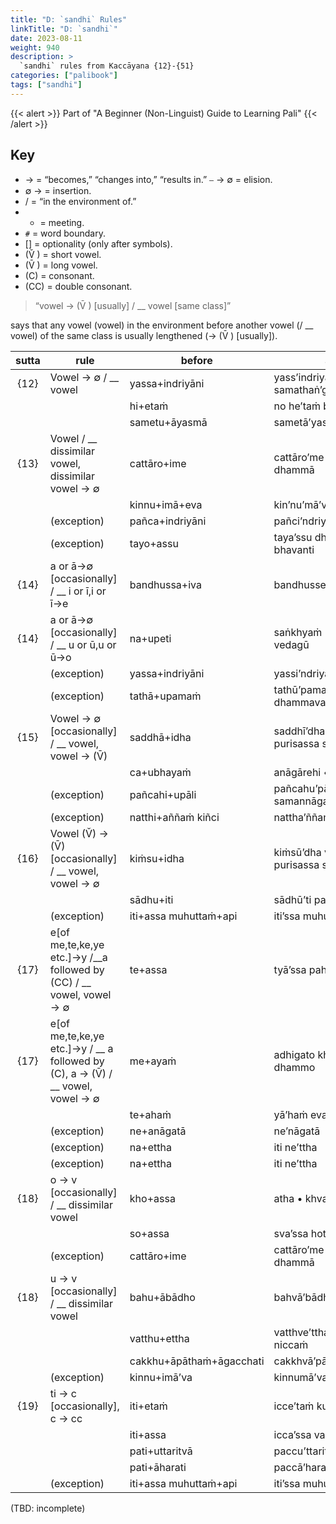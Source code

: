 ```yaml
---
title: "D: `sandhi` Rules"
linkTitle: "D: `sandhi`"
date: 2023-08-11
weight: 940
description: >
  `sandhi` rules from Kaccāyana {12}-{51}
categories: ["palibook"]
tags: ["sandhi"]
---
```


{{< alert >}}
Part of "A Beginner (Non-Linguist) Guide to Learning Pali"
{{< /alert >}}

## Key

* → = “becomes,” “changes into,” “results in.” ⎯ → ∅ = elision.
* ∅ → = insertion.
* / = “in the environment of.”
* + = meeting.
* `#` = word boundary.
* [] = optionality (only after symbols).
* (V̆ ) = short vowel.
* (V̄ ) = long vowel.
* (C) = consonant.
* (CC) = double consonant.

> “vowel → (V̄ ) [usually] / __ vowel [same class]”

says that any vowel (vowel) in the environment before another vowel (/ __ vowel) of the same class is usually lengthened (→ (V̄ ) [usually]).

| sutta | rule | before | after |
| :-: | --- | --- | --- |
| {12} | Vowel → ∅ / __ vowel | yassa+indriyāni | yass’indriyāni samathaṅ’gatāni |
| | | hi+etaṁ | no he’taṁ bhante |
| | | sametu+āyasmā | sametā’yasmā saṁghena |
| {13} | Vowel / __ dissimilar vowel, dissimilar vowel → ∅ | cattāro+ime | cattāro’me bhikkhave dhammā |
| | | kinnu+imā+eva | kinʼnu’mā’va samaṇiyo |
| | (exception) | pañca+indriyāni | pañci’ndriyāni |
| | (exception) | tayo+assu | taya’ssu dhammā jahitā bhavanti |
| {14} | a or ā→∅ [occasionally] / __ i or ī,i or ī→e | bandhussa+iva | bandhusse’va samāgamo |
| {14} | a or ā→∅ [occasionally] / __ u or ū,u or ū→o | na+upeti | saṅkhyaṁ • no’peti vedagū |
| | (exception) | yassa+indriyāni | yassi’ndriyāni |
| | (exception) | tathā+upamaṁ | tathū’pamaṁ dhammavaraṁ adesayi |
| {15} | Vowel → ∅ [occasionally] / __ vowel, vowel → (V̄) | saddhā+idha | saddhī’dha vittaṁ purisassa seṭṭhaṁ |
| | | ca+ubhayaṁ | anāgārehi •cū’bhayaṁ |
| | (exception) | pañcahi+upāli | pañcahu’pāli aṅgehi samannāgato |
| | (exception) | natthi+aññaṁ kiñci | nattha’ññaṁ kiñci |
| {16} | Vowel (V̆) → (V̄) [occasionally] / __ vowel, vowel → ∅ | kiṁsu+idha | kiṁsū’dha vittaṁ purisassa seṭṭhaṁ |
| | | sādhu+iti | sādhū’ti paṭissuṇitvā |
| | (exception) | iti+assa muhuttaṁ+api | iti’ssa muhuttam’pi |
| {17} | e[of me,te,ke,ye etc.]→y /__a followed by (CC) / __ vowel, vowel → ∅ | te+assa | tyā’ssa pahīnā honti |
| {17} | e[of me,te,ke,ye etc.]→y / __ a followed by (C), a → (V̄) / __ vowel, vowel → ∅ | me+ayaṁ | adhigato kho • myā’yaṁ dhammo |
| | | te+ahaṁ | yā’haṁ evaṁ vadeyyaṁ |
| | (exception) | ne+anāgatā | ne’nāgatā |
| | (exception) | na+ettha | iti ne’ttha |
| | (exception) | na+ettha | iti ne’ttha |
| {18} | o → v [occasionally] / __ dissimilar vowel | kho+assa | atha • khva’ssa |
| | | so+assa | sva’ssa hoti |
| | (exception) | cattāro+ime  | cattāro’me bhikkhave dhammā |
| {18} | u → v [occasionally] / __ dissimilar vowel | bahu+ābādho | bahvā’bādho |
| | | vatthu+ettha | vatthve’ttha vihitaṁ niccaṁ |
| | | cakkhu+āpāthaṁ+āgacchati | cakkhvā’pātha’māgacchati |
| | (exception) | kinnu+imā’va | kinnumā’va samaṇiyo |
| {19} | ti → c [occasionally], c → cc | iti+etaṁ | icce’taṁ kusalaṁ |
| | | iti+assa | icca’ssa vacanīyaṁ |
| | | pati+uttaritvā | paccu’ttaritvā |
| | | pati+āharati | paccā’harati |
| | (exception) | iti+assa muhuttaṁ+api | iti’ssa muhuttam’pi |

(TBD: incomplete)
